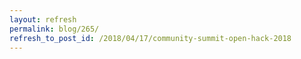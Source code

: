 ```yaml
---
layout: refresh
permalink: blog/265/
refresh_to_post_id: /2018/04/17/community-summit-open-hack-2018
---
```

